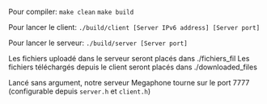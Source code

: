 Pour compiler:
`make clean`
`make build`

Pour lancer le client:
`./build/client [Server IPv6 address] [Server port]`

Pour lancer le serveur:
`./build/server [Server port]`

Les fichiers uploadé dans le serveur seront placés dans ./fichiers_fil
Les fichiers téléchargés depuis le client seront placés dans ./downloaded_files

Lancé sans argument, notre serveur Megaphone tourne sur le port 7777 (configurable depuis `server.h` et `client.h`)

